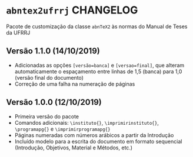 # `abntex2ufrrj` CHANGELOG
Pacote de customização da classe `abnTeX2` às normas do Manual de Teses da UFRRJ

## Versão 1.1.0 (14/10/2019)
* Adicionadas as opções `[versão=banca]` e `[versao=final]`, que alteram automaticamente o espaçamento entre linhas de 1,5 (banca) para 1,0 (versão final do documento)
* Correção de uma falha na numeração de páginas


## Versão 1.0.0 (12/10/2019)
* Primeira versão do pacote
* Comandos adicionais: `\instituto{}`, `\imprimirinstituto{}`, `\programapg{}` e `\imprimirprogramapg{}`
* Páginas numeradas com números arábicos a partir da Introdução
* Incluído modelo para a escrita do documento em formato sequencial (Introdução, Objetivos, Material e Métodos, etc.)
